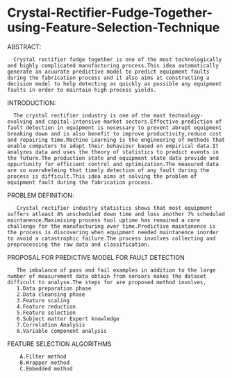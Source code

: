 # Crystal-Rectifier-Fudge-Together-using-Feature-Selection-Technique

ABSTRACT:

      Crystal rectifier fudge together is one of the most technologically and highly complicated manufacturing process.This idea automatically generate an acuurate predictive model to predict equipment faults during the fabrication process and it also aims at constructing a decision model to help detecting as quickly as possible any equipment faults in order to maintain high process yields.
      
      
INTRODUCTION:

      The crystal rectifier industry is one of the most technology-evolving and capital-intensive market sectors.Effective prediction of fault detection in equipment is necessary to prevent abrupt equipment breaking down and is also benefit to improve productivity,reduce cost and repairing time.Machine Learning is the engineering of methods that enable computers to adapt their behaviour based on empirical data.It analyzes data and uses the theory of statistics to predict events in the future.The production state and equipment state data provide and oppurtunity for efficient control and optimization.The measured data are so overwhelming that timely detection of any fault during the process is difficult.This idea aims at solving the problem of equipment fault during the fabrication process.


PROBLEM DEFINITION:

       Crystal rectifier industry statistics shows that most equipment suffers atleast 8% unscheduled down time and loss another 7% scheduled maintanence.Maximising process tool uptime has remained a core challenge for the manufacturing over time.Predictive maintanence is the process is discovering when equipment needed maintanence inorder to avoid a catastrophic failure.The process involves collecting and preprocessing the raw data and classification.
       
       
PROPOSAL FOR PREDICTIVE MODEL FOR FAULT DETECTION

       The imbalance of pass and fail examples in addition to the large number of measurement data obtain from sensors makes the dataset difficult to analyse.The steps for are proposed method involves,
       1.Data preparation phase
       2.Data cleansing phase
       3.Feature scaling 
       4.Feature reduction 
       5.Feature selection
       6.Subject matter Expert knowledge
       7.Correlation Analysis
       8.Variable component analysis
       
  
  FEATURE SELECTION ALGORITHMS
  
        A.Filter method
        B.Wrapper method
        C.Embedded method
       
